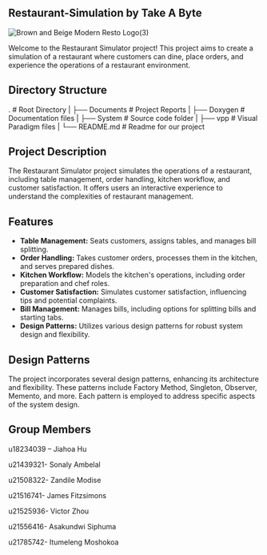 ## Restaurant-Simulation by Take A Byte


![Brown and Beige Modern Resto Logo(3)](https://github.com/ZandileModise/PA5-214-Repo/assets/134503930/59d85113-5e6f-40e1-a38f-48cb6c0b5dd7)

Welcome to the Restaurant Simulator project! This project aims to create a simulation of a restaurant where customers can dine, place orders, and experience the operations of a restaurant environment.

## Directory Structure
.                # Root Directory 
|
├── Documents    # Project Reports
|
├── Doxygen      # Documentation files
|
├── System       # Source code folder
|
├── vpp          # Visual Paradigm files
|
└── README.md    # Readme for our project


## Project Description

The Restaurant Simulator project simulates the operations of a restaurant, including table management, order handling, kitchen workflow, and customer satisfaction. It offers users an interactive experience to understand the complexities of restaurant management.

## Features

- **Table Management:** Seats customers, assigns tables, and manages bill splitting.
- **Order Handling:** Takes customer orders, processes them in the kitchen, and serves prepared dishes.
- **Kitchen Workflow:** Models the kitchen's operations, including order preparation and chef roles.
- **Customer Satisfaction:** Simulates customer satisfaction, influencing tips and potential complaints.
- **Bill Management:** Manages bills, including options for splitting bills and starting tabs.
- **Design Patterns:** Utilizes various design patterns for robust system design and flexibility.

## Design Patterns
The project incorporates several design patterns, enhancing its architecture and flexibility. These patterns include Factory Method, Singleton, Observer, Memento, and more. Each pattern is employed to address specific aspects of the system design.

## Group Members
u18234039 – Jiahoa Hu

u21439321- Sonaly Ambelal

u21508322- Zandile Modise

u21516741- James Fitzsimons

u21525936- Victor Zhou

u21556416- Asakundwi Siphuma

u21785742- Itumeleng Moshokoa




